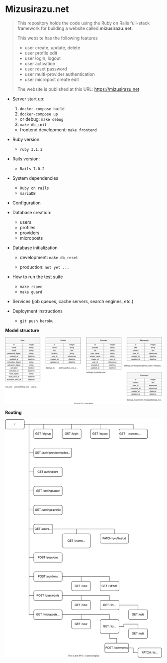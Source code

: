 # Mizusirazu.net

> This repository holds the code using the Ruby on Rails full-stack framework for building a website called **mizusirazu.net**.
>
> This website has the following features
>
> - user create, update, delete
> - user profile edit
> - user login, logout
> - user activation
> - user reset password
> - user multi-provider authentication
> - user micropost create edit
>
> The website is published at this URL: https://mizusirazu.net

- Server start up:
  1. `docker-compose build`
  2. `docker-compose up`
  - or debug: `make debug`
  3. `make db_init`
  -  frontend development: `make frontend`

- Ruby version:
  -  `ruby 3.1.1`

- Rails version:
  -  `Rails 7.0.2`

- System dependencies
  - `Ruby on rails`
  - `mariaDB`

- Configuration

- Database creation:
  - users
  - profiles
  - providers
  - microposts

- Database initialization
  - development: `make db_reset`

  - production: `not yet ...`

- How to run the test suite
  - `make rspec`
  - `make guard`

- Services (job queues, cache servers, search engines, etc.)

- Deployment instructions
  - `git push heroku`

**Model structure**

![Mizusirazu model](https://raw.githubusercontent.com/ittoku703/mizusirazu/7c11208a1ccc8d1da260544e0a4eee230a5b9247/doc/images/model-structure.drawio.svg)

**Routing**

![Mizusirazu routing](https://raw.githubusercontent.com/ittoku703/mizusirazu/87678002a1719c476ecd5545de600ca9519a7de4/doc/images/routing.drawio.svg)
